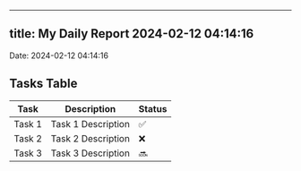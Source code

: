 
---
title: My Daily Report 2024-02-12 04:14:16
---

Date: 2024-02-12 04:14:16

## Tasks Table

| Task | Description | Status |
|------|-------------|--------|
| Task 1 | Task 1 Description | ✅ |
| Task 2 | Task 2 Description | ❌ |
| Task 3 | Task 3 Description | 🔜 |
